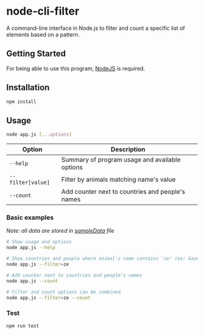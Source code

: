 # node-cli-filter
A command-line interface in Node.js to filter and count a specific list of elements based on a pattern.

## Getting Started

For being able to use this program, [NodeJS](https://nodejs.org) is required.

## Installation

```sh
npm install
```

## Usage

```bash
node app.js [...options]
```

| Option            | Description                                       |
|-------------------|---------------------------------------------------|
| `--help`          | Summary of program usage and available options    |
| `--filter[value]` | Filter by animals matching name's value           |
| `--count`         | Add counter next to countries and people's names  |

### Basic examples

*Note: all data are stored in [sampleData](https://github.com/MaximeDeus/node-cli-filter/blob/master/data/sampleData.js) file*

```bash
# Show usage and options
node app.js --help

# Show countries and people where animal's name contains 'ze' (ex: Gazelle) 
node app.js --filter=ze

# Add counter next to countries and people's names 
node app.js --count

# Filter and count options can be combined 
node app.js --filter=ze --count
```

### Test

```sh
npm run test
```
